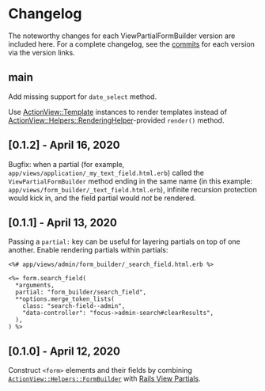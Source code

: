 # Changelog

The noteworthy changes for each ViewPartialFormBuilder version are included
here. For a complete changelog, see the [commits] for each version via the
version links.

[commits]: https://github.com/seanpdoyle/view_partial_form_builder/commits/master

## main

Add missing support for `date_select` method.

[date_select]: https://api.rubyonrails.org/classes/ActionView/Helpers/FormBuilder.html#method-i-date_select

Use [ActionView::Template][] instances to render templates instead of
[ActionView::Helpers::RenderingHelper][]-provided `render()` method.

[ActionView::Template]: https://api.rubyonrails.org/classes/ActionView/Template.html
[ActionView::Helpers::RenderingHelper]: https://api.rubyonrails.org/classes/ActionView/Helpers/RenderingHelper.html#method-i-render

## [0.1.2] - April 16, 2020

Bugfix: when a partial (for example,
`app/views/application/_my_text_field.html.erb`) called the
`ViewPartialFormBuilder` method ending in the same name (in this example:
`app/views/form_builder/_text_field.html.erb`), infinite recursion protection
would kick in, and the field partial would _not_ be rendered.

## [0.1.1] - April 13, 2020

Passing a `partial:` key can be useful for layering partials on top of one
another. Enable rendering partials within partials:

```html+erb
<%# app/views/admin/form_builder/_search_field.html.erb %>

<%= form.search_field(
  *arguments,
  partial: "form_builder/search_field",
  **options.merge_token_lists(
    class: "search-field--admin",
    "data-controller": "focus->admin-search#clearResults",
  ),
) %>
```

## [0.1.0] - April 12, 2020

Construct `<form>` elements and their fields by combining
[`ActionView::Helpers::FormBuilder`][FormBuilder] with [Rails View
Partials][partials].

[FormBuilder]: https://api.rubyonrails.org/classes/ActionView/Helpers/FormBuilder.html
[partials]: https://api.rubyonrails.org/classes/ActionView/PartialRenderer.html
